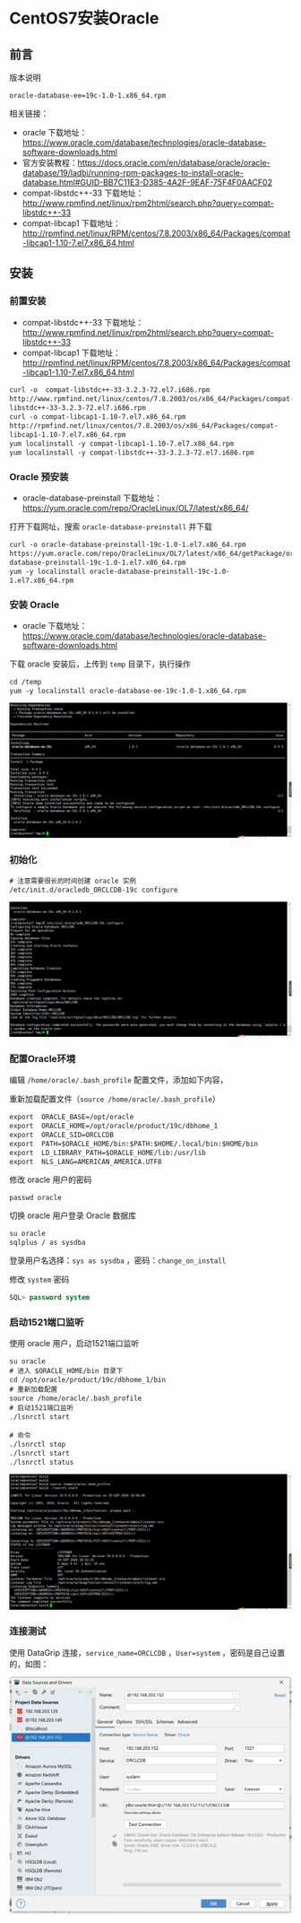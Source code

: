 # CentOS7安装Oracle

## 前言

版本说明

```properties
oracle-database-ee=19c-1.0-1.x86_64.rpm
```

相关链接：

* oracle 下载地址：https://www.oracle.com/database/technologies/oracle-database-software-downloads.html
* 官方安装教程：https://docs.oracle.com/en/database/oracle/oracle-database/19/ladbi/running-rpm-packages-to-install-oracle-database.html#GUID-BB7C11E3-D385-4A2F-9EAF-75F4F0AACF02
* compat-libstdc++-33 下载地址：http://www.rpmfind.net/linux/rpm2html/search.php?query=compat-libstdc++-33
* compat-libcap1 下载地址：http://rpmfind.net/linux/RPM/centos/7.8.2003/x86_64/Packages/compat-libcap1-1.10-7.el7.x86_64.html

## 安装

### 前置安装

* compat-libstdc++-33 下载地址：http://www.rpmfind.net/linux/rpm2html/search.php?query=compat-libstdc++-33
* compat-libcap1 下载地址：http://rpmfind.net/linux/RPM/centos/7.8.2003/x86_64/Packages/compat-libcap1-1.10-7.el7.x86_64.html

```shell
curl -o  compat-libstdc++-33-3.2.3-72.el7.i686.rpm http://www.rpmfind.net/linux/centos/7.8.2003/os/x86_64/Packages/compat-libstdc++-33-3.2.3-72.el7.i686.rpm
curl -o compat-libcap1-1.10-7.el7.x86_64.rpm  http://rpmfind.net/linux/centos/7.8.2003/os/x86_64/Packages/compat-libcap1-1.10-7.el7.x86_64.rpm
yum localinstall -y compat-libcap1-1.10-7.el7.x86_64.rpm
yum localinstall -y compat-libstdc++-33-3.2.3-72.el7.i686.rpm
```

### Oracle 预安装

* oracle-database-preinstall 下载地址：https://yum.oracle.com/repo/OracleLinux/OL7/latest/x86_64/

打开下载网址，搜索 `oracle-database-preinstall` 并下载

```shell
curl -o oracle-database-preinstall-19c-1.0-1.el7.x86_64.rpm https://yum.oracle.com/repo/OracleLinux/OL7/latest/x86_64/getPackage/oracle-database-preinstall-19c-1.0-1.el7.x86_64.rpm
yum -y localinstall oracle-database-preinstall-19c-1.0-1.el7.x86_64.rpm
```

### 安装 Oracle

* oracle 下载地址：https://www.oracle.com/database/technologies/oracle-database-software-downloads.html

下载 oracle 安装后，上传到 `temp` 目录下，执行操作

```shell
cd /temp
yum -y localinstall oracle-database-ee-19c-1.0-1.x86_64.rpm
```

![O-0-安装Oracle](img/00-安装Oracle.png)

### 初始化

```shell
# 注意需要很长的时间创建 oracle 实例
/etc/init.d/oracledb_ORCLCDB-19c configure
```

![01-初始化](img/01-初始化.png)

### 配置Oracle环境

编辑 `/home/oracle/.bash_profile`  配置文件，添加如下内容，

重新加载配置文件（`source /home/oracle/.bash_profile`）

```
export  ORACLE_BASE=/opt/oracle
export  ORACLE_HOME=/opt/oracle/product/19c/dbhome_1
export  ORACLE_SID=ORCLCDB
export  PATH=$ORACLE_HOME/bin:$PATH:$HOME/.local/bin:$HOME/bin
export  LD_LIBRARY_PATH=$ORACLE_HOME/lib:/usr/lib
export  NLS_LANG=AMERICAN_AMERICA.UTF8 
```

修改 oracle 用户的密码

```shell
passwd oracle
```

切换 oracle 用户登录 Oracle 数据库

```shell
su oracle
sqlplus / as sysdba
```

登录用户名选择：`sys as sysdba` ，密码：`change_on_install`

修改 `system` 密码

```sql
SQL> password system
```

### 启动1521端口监听

使用 oracle 用户，启动1521端口监听

```shell
su oracle
# 进入 $ORACLE_HOME/bin 目录下
cd /opt/oracle/product/19c/dbhome_1/bin
# 重新加载配置
source /home/oracle/.bash_profile
# 启动1521端口监听
./lsnrctl start

# 命令
./lsnrctl stop
./lsnrctl start
./lsnrctl status
```

![02-重启监听](img/02-重启监听.png)

### 连接测试

使用 DataGrip 连接，`service_name=ORCLCDB` ，`User=system` ，密码是自己设置的，如图：

![03-连接测试](img/03-连接测试.png)

